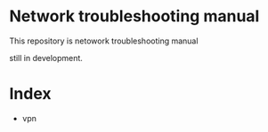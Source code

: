 # Network troubleshooting manual

This repository is netowork troubleshooting manual

still in development.


# Index
- vpn


